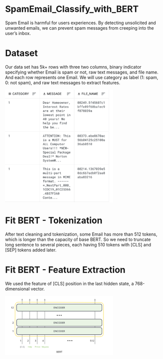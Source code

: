 # SpamEmail_Classify_with_BERT
Spam Email is harmful for users experiences. By detecting unsolicited and unwanted emails, we can prevent spam messages from creeping into the user’s inbox.

# Dataset
Our data set has 5k+ rows with three two columns, binary indicator specifying whether Email is spam or not, raw text messages, and file name. And each row represents one Email. We will use category as label (1: spam, 0: not spam), and raw text messages to extract features.

<img src="pictures/Screen Shot 2022-06-30 at 11.23.56 AM.png" width="350"> 

# Fit BERT - Tokenization
After text cleaning and tokenization, some Email has more than 512 tokens, which is longer than the capacity of base BERT.
So we need to truncate long sentence to several pieces, each having 510 tokens with [CLS] and [SEP] tokens added later. 

# Fit BERT - Feature Extraction
We used the feature of [CLS] position in the last hidden state, a 768-dimensional vector.

<img src="pictures/Screen Shot 2022-06-30 at 10.57.15 AM.png" width="350">
